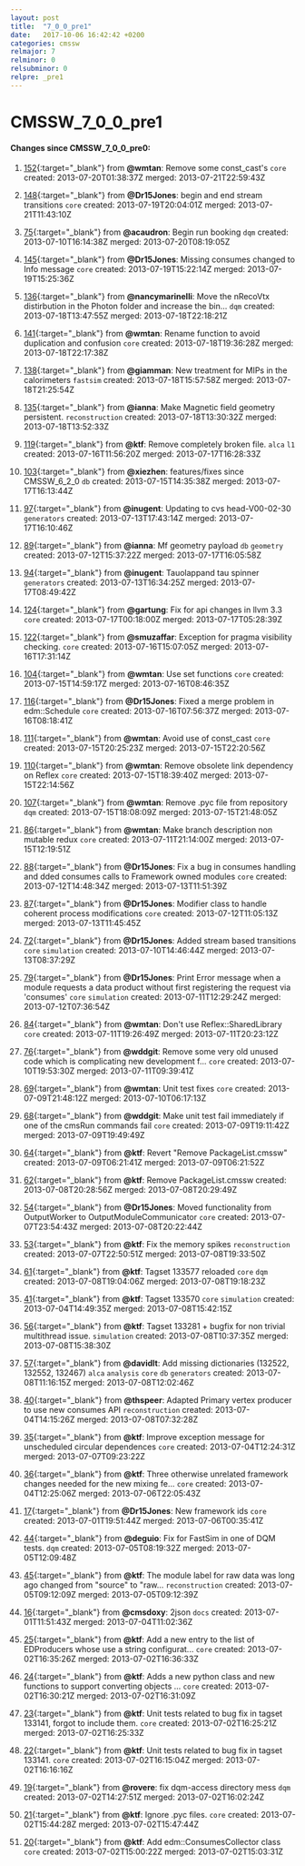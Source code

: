 ```yaml
---
layout: post
title:  "7_0_0_pre1"
date:   2017-10-06 16:42:42 +0200
categories: cmssw
relmajor: 7
relminor: 0
relsubminor: 0
relpre: _pre1
---
```


# CMSSW_7_0_0_pre1
#### Changes since CMSSW_7_0_0_pre0:

1. [152](http://github.com/cms-sw/cmssw/pull/152){:target="_blank"}  from **@wmtan**: Remove some const_cast's `core`  created: 2013-07-20T01:38:37Z merged: 2013-07-21T22:59:43Z

1. [148](http://github.com/cms-sw/cmssw/pull/148){:target="_blank"}  from **@Dr15Jones**: begin and end stream transitions `core`  created: 2013-07-19T20:04:01Z merged: 2013-07-21T11:43:10Z

1. [75](http://github.com/cms-sw/cmssw/pull/75){:target="_blank"}  from **@acaudron**: Begin run booking `dqm`  created: 2013-07-10T16:14:38Z merged: 2013-07-20T08:19:05Z

1. [145](http://github.com/cms-sw/cmssw/pull/145){:target="_blank"}  from **@Dr15Jones**: Missing consumes changed to Info message `core`  created: 2013-07-19T15:22:14Z merged: 2013-07-19T15:25:36Z

1. [136](http://github.com/cms-sw/cmssw/pull/136){:target="_blank"}  from **@nancymarinelli**: Move the nRecoVtx distirbution in the Photon folder and increase the bin... `dqm`  created: 2013-07-18T13:47:55Z merged: 2013-07-18T22:18:21Z

1. [141](http://github.com/cms-sw/cmssw/pull/141){:target="_blank"}  from **@wmtan**: Rename function to avoid duplication and confusion `core`  created: 2013-07-18T19:36:28Z merged: 2013-07-18T22:17:38Z

1. [138](http://github.com/cms-sw/cmssw/pull/138){:target="_blank"}  from **@giamman**: New treatment for MIPs in the calorimeters `fastsim`  created: 2013-07-18T15:57:58Z merged: 2013-07-18T21:25:54Z

1. [135](http://github.com/cms-sw/cmssw/pull/135){:target="_blank"}  from **@ianna**: Make Magnetic field geometry persistent. `reconstruction`  created: 2013-07-18T13:30:32Z merged: 2013-07-18T13:52:33Z

1. [119](http://github.com/cms-sw/cmssw/pull/119){:target="_blank"}  from **@ktf**: Remove completely broken file. `alca`  `l1`  created: 2013-07-16T11:56:20Z merged: 2013-07-17T16:28:33Z

1. [103](http://github.com/cms-sw/cmssw/pull/103){:target="_blank"}  from **@xiezhen**: features/fixes since CMSSW_6_2_0 `db`  created: 2013-07-15T14:35:38Z merged: 2013-07-17T16:13:44Z

1. [97](http://github.com/cms-sw/cmssw/pull/97){:target="_blank"}  from **@inugent**: Updating to cvs head-V00-02-30 `generators`  created: 2013-07-13T17:43:14Z merged: 2013-07-17T16:10:46Z

1. [89](http://github.com/cms-sw/cmssw/pull/89){:target="_blank"}  from **@ianna**: Mf geometry payload `db`  `geometry`  created: 2013-07-12T15:37:22Z merged: 2013-07-17T16:05:58Z

1. [94](http://github.com/cms-sw/cmssw/pull/94){:target="_blank"}  from **@inugent**: Tauolappand tau spinner `generators`  created: 2013-07-13T16:34:25Z merged: 2013-07-17T08:49:42Z

1. [124](http://github.com/cms-sw/cmssw/pull/124){:target="_blank"}  from **@gartung**: Fix for api changes in llvm 3.3 `core`  created: 2013-07-17T00:18:00Z merged: 2013-07-17T05:28:39Z

1. [122](http://github.com/cms-sw/cmssw/pull/122){:target="_blank"}  from **@smuzaffar**: Exception for pragma visibility checking. `core`  created: 2013-07-16T15:07:05Z merged: 2013-07-16T17:31:14Z

1. [104](http://github.com/cms-sw/cmssw/pull/104){:target="_blank"}  from **@wmtan**: Use set functions `core`  created: 2013-07-15T14:59:17Z merged: 2013-07-16T08:46:35Z

1. [116](http://github.com/cms-sw/cmssw/pull/116){:target="_blank"}  from **@Dr15Jones**: Fixed a merge problem in edm::Schedule `core`  created: 2013-07-16T07:56:37Z merged: 2013-07-16T08:18:41Z

1. [111](http://github.com/cms-sw/cmssw/pull/111){:target="_blank"}  from **@wmtan**: Avoid use of const_cast `core`  created: 2013-07-15T20:25:23Z merged: 2013-07-15T22:20:56Z

1. [110](http://github.com/cms-sw/cmssw/pull/110){:target="_blank"}  from **@wmtan**: Remove obsolete link dependency on Reflex `core`  created: 2013-07-15T18:39:40Z merged: 2013-07-15T22:14:56Z

1. [107](http://github.com/cms-sw/cmssw/pull/107){:target="_blank"}  from **@wmtan**: Remove .pyc file from repository `dqm`  created: 2013-07-15T18:08:09Z merged: 2013-07-15T21:48:05Z

1. [86](http://github.com/cms-sw/cmssw/pull/86){:target="_blank"}  from **@wmtan**: Make branch description non mutable redux `core`  created: 2013-07-11T21:14:00Z merged: 2013-07-15T12:19:51Z

1. [88](http://github.com/cms-sw/cmssw/pull/88){:target="_blank"}  from **@Dr15Jones**: Fix a bug in consumes handling and dded consumes calls to Framework owned modules `core`  created: 2013-07-12T14:48:34Z merged: 2013-07-13T11:51:39Z

1. [87](http://github.com/cms-sw/cmssw/pull/87){:target="_blank"}  from **@Dr15Jones**: Modifier class to handle coherent process modifications `core`  created: 2013-07-12T11:05:13Z merged: 2013-07-13T11:45:45Z

1. [72](http://github.com/cms-sw/cmssw/pull/72){:target="_blank"}  from **@Dr15Jones**: Added stream based transitions `core`  `simulation`  created: 2013-07-10T14:46:44Z merged: 2013-07-13T08:37:29Z

1. [79](http://github.com/cms-sw/cmssw/pull/79){:target="_blank"}  from **@Dr15Jones**: Print Error message when a module requests a data product without first registering the request via 'consumes' `core`  `simulation`  created: 2013-07-11T12:29:24Z merged: 2013-07-12T07:36:54Z

1. [84](http://github.com/cms-sw/cmssw/pull/84){:target="_blank"}  from **@wmtan**: Don't use Reflex::SharedLibrary `core`  created: 2013-07-11T19:26:49Z merged: 2013-07-11T20:23:12Z

1. [76](http://github.com/cms-sw/cmssw/pull/76){:target="_blank"}  from **@wddgit**: Remove some very old unused code which is complicating new development f... `core`  created: 2013-07-10T19:53:30Z merged: 2013-07-11T09:39:41Z

1. [69](http://github.com/cms-sw/cmssw/pull/69){:target="_blank"}  from **@wmtan**: Unit test fixes `core`  created: 2013-07-09T21:48:12Z merged: 2013-07-10T06:17:13Z

1. [68](http://github.com/cms-sw/cmssw/pull/68){:target="_blank"}  from **@wddgit**: Make unit test fail immediately if one of the cmsRun commands fail `core`  created: 2013-07-09T19:11:42Z merged: 2013-07-09T19:49:49Z

1. [64](http://github.com/cms-sw/cmssw/pull/64){:target="_blank"}  from **@ktf**: Revert "Remove PackageList.cmssw" created: 2013-07-09T06:21:41Z merged: 2013-07-09T06:21:52Z

1. [62](http://github.com/cms-sw/cmssw/pull/62){:target="_blank"}  from **@ktf**: Remove PackageList.cmssw created: 2013-07-08T20:28:56Z merged: 2013-07-08T20:29:49Z

1. [54](http://github.com/cms-sw/cmssw/pull/54){:target="_blank"}  from **@Dr15Jones**: Moved functionality from OutputWorker to OutputModuleCommunicator  `core`  created: 2013-07-07T23:54:43Z merged: 2013-07-08T20:22:44Z

1. [53](http://github.com/cms-sw/cmssw/pull/53){:target="_blank"}  from **@ktf**: Fix the memory spikes `reconstruction`  created: 2013-07-07T22:50:51Z merged: 2013-07-08T19:33:50Z

1. [61](http://github.com/cms-sw/cmssw/pull/61){:target="_blank"}  from **@ktf**: Tagset 133577 reloaded `core`  `dqm`  created: 2013-07-08T19:04:06Z merged: 2013-07-08T19:18:23Z

1. [41](http://github.com/cms-sw/cmssw/pull/41){:target="_blank"}  from **@ktf**: Tagset 133570 `core`  `simulation`  created: 2013-07-04T14:49:35Z merged: 2013-07-08T15:42:15Z

1. [56](http://github.com/cms-sw/cmssw/pull/56){:target="_blank"}  from **@ktf**: Tagset 133281 + bugfix for non trivial multithread issue.  `simulation`  created: 2013-07-08T10:37:35Z merged: 2013-07-08T15:38:30Z

1. [57](http://github.com/cms-sw/cmssw/pull/57){:target="_blank"}  from **@davidlt**: Add missing dictionaries (132522, 132552, 132467) `alca`  `analysis`  `core`  `db`  `generators`  created: 2013-07-08T11:16:15Z merged: 2013-07-08T12:02:46Z

1. [40](http://github.com/cms-sw/cmssw/pull/40){:target="_blank"}  from **@thspeer**: Adapted Primary vertex producer to use new consumes API `reconstruction`  created: 2013-07-04T14:15:26Z merged: 2013-07-08T07:32:28Z

1. [35](http://github.com/cms-sw/cmssw/pull/35){:target="_blank"}  from **@ktf**: Improve exception message for unscheduled circular dependences `core`  created: 2013-07-04T12:24:31Z merged: 2013-07-07T09:23:22Z

1. [36](http://github.com/cms-sw/cmssw/pull/36){:target="_blank"}  from **@ktf**: Three otherwise unrelated framework changes needed for the new mixing fe... `core`  created: 2013-07-04T12:25:06Z merged: 2013-07-06T22:05:43Z

1. [17](http://github.com/cms-sw/cmssw/pull/17){:target="_blank"}  from **@Dr15Jones**: New framework ids `core`  created: 2013-07-01T19:51:44Z merged: 2013-07-06T00:35:41Z

1. [44](http://github.com/cms-sw/cmssw/pull/44){:target="_blank"}  from **@deguio**: Fix for FastSim in one of DQM tests. `dqm`  created: 2013-07-05T08:19:32Z merged: 2013-07-05T12:09:48Z

1. [45](http://github.com/cms-sw/cmssw/pull/45){:target="_blank"}  from **@ktf**: The module label for raw data was long ago changed from "source" to "raw... `reconstruction`  created: 2013-07-05T09:12:09Z merged: 2013-07-05T09:12:39Z

1. [16](http://github.com/cms-sw/cmssw/pull/16){:target="_blank"}  from **@cmsdoxy**: 2json `docs`  created: 2013-07-01T11:51:43Z merged: 2013-07-04T11:02:36Z

1. [25](http://github.com/cms-sw/cmssw/pull/25){:target="_blank"}  from **@ktf**: Add a new entry to the list of EDProducers whose use a string configurat... `core`  created: 2013-07-02T16:35:26Z merged: 2013-07-02T16:36:33Z

1. [24](http://github.com/cms-sw/cmssw/pull/24){:target="_blank"}  from **@ktf**: Adds a new python class and new functions to support converting objects ... `core`  created: 2013-07-02T16:30:21Z merged: 2013-07-02T16:31:09Z

1. [23](http://github.com/cms-sw/cmssw/pull/23){:target="_blank"}  from **@ktf**: Unit tests related to bug fix in tagset 133141, forgot to include them. `core`  created: 2013-07-02T16:25:21Z merged: 2013-07-02T16:25:33Z

1. [22](http://github.com/cms-sw/cmssw/pull/22){:target="_blank"}  from **@ktf**: Unit tests related to bug fix in tagset 133141. `core`  created: 2013-07-02T16:15:04Z merged: 2013-07-02T16:16:16Z

1. [19](http://github.com/cms-sw/cmssw/pull/19){:target="_blank"}  from **@rovere**: fix dqm-access directory mess `dqm`  created: 2013-07-02T14:27:51Z merged: 2013-07-02T16:02:24Z

1. [21](http://github.com/cms-sw/cmssw/pull/21){:target="_blank"}  from **@ktf**: Ignore .pyc files. `core`  created: 2013-07-02T15:44:28Z merged: 2013-07-02T15:47:44Z

1. [20](http://github.com/cms-sw/cmssw/pull/20){:target="_blank"}  from **@ktf**: Add edm::ConsumesCollector class `core`  created: 2013-07-02T15:00:22Z merged: 2013-07-02T15:03:31Z
